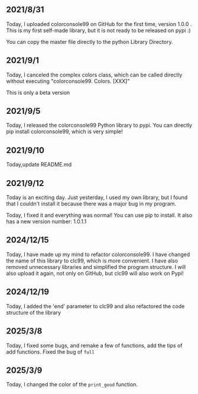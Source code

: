 ## 2021/8/31
Today, I uploaded colorconsole99 on GitHub for the first time, version 1.0.0 .
This is my first self-made library, but it is not ready to be released on pypi  :)

You can copy the master file directly to the python Library Directory.

## 2021/9/1
Today, I canceled the complex colors class, which can be called directly without executing "colorconsole99. Colors. [XXX]"

This is only a beta version

## 2021/9/5

Today, I released the colorconsole99 Python library to pypi. You can directly pip install colorconsole99, which is very simple!

## 2021/9/10

Today,update README.md

## 2021/9/12
Today is an exciting day. Just yesterday, I used my own library, but I found that I couldn't install it because there was a major bug in my program. 

Today, I fixed it and everything was normal! You can use pip to install. It also has a new version number: 1.0.1.1

## 2024/12/15

Today, I have made up my mind to refactor colorconsole99. I have changed the name of this library to clc99, which is more convenient. I have also removed unnecessary libraries and simplified the program structure. I will also upload it again, not only on GitHub, but clc99 will also work on Pypi!

## 2024/12/19

Today, I added the 'end' parameter to clc99 and also refactored the code structure of the library

## 2025/3/8

Today, I fixed some bugs, and remake a few of functions, add the tips of add functions.
Fixed the bug of `full`

## 2025/3/9

Today, I changed the color of the `print_good` function.